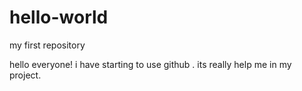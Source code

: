 # hello-world
my first repository




hello everyone! i have starting to use github . its really help me in my project.
